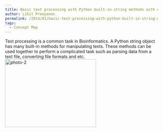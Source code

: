 ```yaml
---
title: Basic text processing with Python built-in string methods with examples
author: Likit Preeyanon
permalink: /2014/01/basic-text-processing-with-python-built-in-string-methods-with-examples/
tags:
  - Concept Map
---
```

Text processing is a common task in Bioinformatics. A Python string object has many built-in methods for manipulating texts. These methods can be used together to perform a complicated task such as parsing data from a text file, converting file formats and etc.[<img class="alignnone size-medium wp-image-5565" alt="photo-2" src="http://teaching.software-carpentry.org/wp-content/uploads/2014/01/photo-2-e1390367320466-300x225.jpg" width="300" height="225" />][1]

 [1]: http://teaching.software-carpentry.org/wp-content/uploads/2014/01/photo-2.jpg
